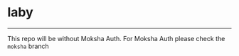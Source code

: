 # laby

-----

This repo will be without Moksha Auth.
For Moksha Auth please check the `moksha` branch
